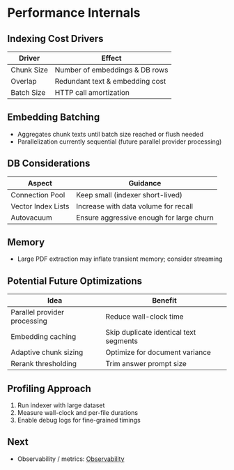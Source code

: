 # Performance Internals

## Indexing Cost Drivers
| Driver | Effect |
|--------|-------|
| Chunk Size | Number of embeddings & DB rows |
| Overlap | Redundant text & embedding cost |
| Batch Size | HTTP call amortization |

## Embedding Batching
- Aggregates chunk texts until batch size reached or flush needed
- Parallelization currently sequential (future parallel provider processing)

## DB Considerations
| Aspect | Guidance |
|--------|----------|
| Connection Pool | Keep small (indexer short-lived) |
| Vector Index Lists | Increase with data volume for recall |
| Autovacuum | Ensure aggressive enough for large churn |

## Memory
- Large PDF extraction may inflate transient memory; consider streaming

## Potential Future Optimizations
| Idea | Benefit |
|------|--------|
| Parallel provider processing | Reduce wall-clock time |
| Embedding caching | Skip duplicate identical text segments |
| Adaptive chunk sizing | Optimize for document variance |
| Rerank thresholding | Trim answer prompt size |

## Profiling Approach
1. Run indexer with large dataset
2. Measure wall-clock and per-file durations
3. Enable debug logs for fine-grained timings

## Next
- Observability / metrics: [Observability](observability.md)
